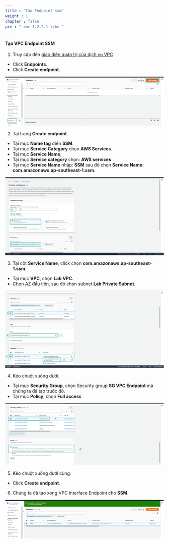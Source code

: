 ```yaml
---
title : "Tạo Endpoint ssm"
weight : 1
chapter : false
pre : " <b> 3.2.2.1 </b> "
---
```



#### Tạo VPC Endpoint SSM

1. Truy cập đến [giao diện quản trị của dịch vụ VPC](https://console.aws.amazon.com/vpc/home)
  + Click **Endpoints**.
  + Click **Create endpoint**.
  
![Connect](/images/3.connect/005-connect.png)

2. Tại trang **Create endpoint**.
  + Tại mục **Name tag** điền **SSM**.
  + Tại mục **Service Category** chọn **AWS Services**.
  + Tại mục **Service Name**,
  + Tại mục **Service category** chọn:  **AWS services**
  + Tại mục **Service Name** nhập: **SSM** sau đó chọn **Service Name: com.amazonaws.ap-southeast-1.ssm**.

![Connect](/images/3.connect/006-connect.png)

3. Tại cột **Service Name**, click chọn **com.amazonaws.ap-southeast-1.ssm**.
  + Tại mục **VPC**, chọn **Lab VPC**.
  + Chọn AZ đầu tiên, sau đó chọn subnet **Lab Private Subnet**.
  
![Connect](/images/3.connect/007-connect.png)

4. Kéo chuột xuống dưới.
  + Tại mục **Security Group**, chọn Security group **SG VPC Endpoint** mà chúng ta đã tạo trước đó.
  + Tại mục **Policy**, chọn **Full access**

![Connect](/images/3.connect/008-connect.png)

5. Kéo chuột xuống dưới cùng.
  + Click **Create endpoint**.

6. Chúng ta đã tạo xong VPC Interface Endpoint cho **SSM**.


![Connect](/images/3.connect/011-connect.png)
